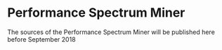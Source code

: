 # Performance Spectrum Miner
The sources of the Performance Spectrum Miner will be published here before September 2018
